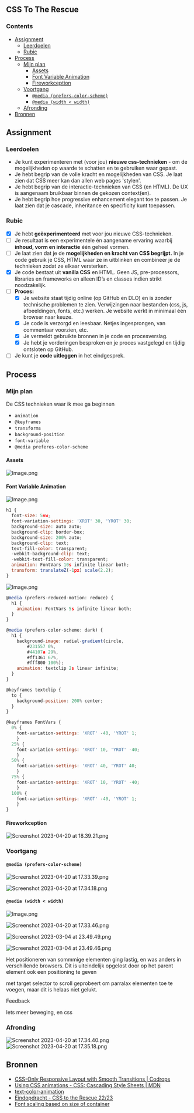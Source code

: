 ## CSS To The Rescue
> 
###  Contents  
- [Assignment](#assignment)
  - [Leerdoelen](#leerdoelen)
  - [Rubic](#rubic)
- [Process](#process)
  - [Mijn plan](#mijn-plan)
    - [Assets](#assets)
    - [Font Variable Animation](#font-variable-animation)
    - [Fireworkception](#fireworkception)
  - [Voortgang](#voortgang)
    - [`@media (prefers-color-scheme)`](#media-prefers-color-scheme)
    - [`@media (width < width)`](#media-width--width)
  - [Afronding](#afronding)
- [Bronnen](#bronnen)
  
## Assignment
 ### Leerdoelen  
   - Je kunt experimenteren met (voor jou) **nieuwe css-technieken** - om de mogelijkheden op waarde te schatten en te gebruiken waar gepast.
   - Je hebt begrip van de volle kracht en mogelijkheden van CSS. Je laat zien dat CSS meer kan dan allen web pages 'stylen'.
   - Je hebt begrip van de interactie-technieken van CSS (en HTML). De UX is aangenaam bruikbaar binnen de gekozen context(en).
   - Je hebt begrip hoe progressive enhancement elegant toe te passen. Je laat zien dat je cascade, inheritance en specificity kunt toepassen.
### Rubic
   - [x] Je hebt **geëxperimenteerd** met voor jou nieuwe CSS-technieken.
   - [ ] Je resultaat is een experimentele én aangename ervaring waarbij **inhoud, vorm en interactie** één geheel vormen.
   - [ ] Je laat zien dat je de **mogelijkheden en kracht van CSS begrijpt.** In je code gebruik je CSS, HTML waar ze in uitblinken en combineer je de technieken zodat ze elkaar versterken.
   - [x] Je code bestaat uit **vanilla CSS** en HTML. Geen JS, pre-processors, libraries en frameworks en alleen ID’s en classes indien strikt noodzakelijk.
   - [ ] **Proces:**
      - [x] Je website staat tijdig online (op GitHub en DLO) en is zonder technische problemen te zien. Verwijzingen naar bestanden (css, js, afbeeldingen, fonts, etc.) werken. Je website werkt in minimaal één browser naar keuze.
      - [x] Je code is verzorgd en leesbaar. Netjes ingesprongen, van commentaar voorzien, etc.
      - [x] Je vermeldt gebruikte bronnen in je code en procesverslag.
      - [x] Je hebt je vorderingen besproken en je proces vastgelegd en tijdig ontsloten op GitHub.
   - [ ] Je kunt je **code uitleggen** in het eindgesprek.

## Process

### Mijn plan

De CSS technieken waar ik mee ga beginnen
- `animation`
- `@keyframes`
- `transforms`
- `background-position`
- `font-variable`
- `@media preferes-color-scheme`

#### Assets
![Image.png](README.assets/Image.png)


#### Font Variable Animation

![Image.png](README.assets/Image%20(2).png)

```javascript
h1 {
  font-size: 5vw;
  font-variation-settings: 'XROT' 30, 'YROT' 30;
  background-size: auto auto;
  background-clip: border-box;
  background-size: 200% auto;
  background-clip: text;
  text-fill-color: transparent;
  -webkit-background-clip: text;
  -webkit-text-fill-color: transparent;
  animation: FontVars 10s infinite linear both;
  transform: translateZ(-1px) scale(2.2);
}
```

![Image.png](README.assets/Image%20(3).png)

```javascript
@media (prefers-reduced-motion: reduce) {
  h1 {
    animation: FontVars 5s infinite linear both;
  }
}

@media (prefers-color-scheme: dark) {
  h1 {
    background-image: radial-gradient(circle,
        #231557 0%,
        #44107a 29%,
        #ff1361 67%,
        #fff800 100%);
    animation: textclip 2s linear infinite;
  }
}

@keyframes textclip {
  to {
    background-position: 200% center;
  }
}

@keyframes FontVars {
  0% {
    font-variation-settings: 'XROT' -40, 'YROT' 1;
	}
  25% {
    font-variation-settings: 'XROT' 10, 'YROT' -40;
	}
  50% {
    font-variation-settings: 'XROT' 40, 'YROT' 40;
	}
  75% {
    font-variation-settings: 'XROT' 10, 'YROT' -40;
	}
  100% {
    font-variation-settings: 'XROT' -40, 'YROT' 1;
	}
}
```
#### Fireworkception

![Screenshot 2023-04-20 at 18.39.21.png](README.assets/Screenshot%202023-04-20%20at%2018.39.21.png)

### Voortgang

#### `@media (prefers-color-scheme)`

![Screenshot 2023-04-20 at 17.33.39.png](README.assets/Screenshot%202023-04-20%20at%2017.33.39.png)

![Screenshot 2023-04-20 at 17.34.18.png](README.assets/Screenshot%202023-04-20%20at%2017.34.18.png)

#### `@media (width < width)`

![Image.png](README.assets/Image%20(4).png)

![Screenshot 2023-04-20 at 17.33.46.png](README.assets/Screenshot%202023-04-20%20at%2017.33.46.png)

![Screenshot 2023-03-04 at 23.49.49.png](README.assets/Screenshot%202023-03-04%20at%2023.49.49.png)

![Screenshot 2023-03-04 at 23.49.46.png](README.assets/Screenshot%202023-03-04%20at%2023.49.46.png)

Het positioneren van sommmige elementen ging lastig, en was anders in verschillende browsers. Dit is uiteindelijk opgelost door op het parent element ook een positioning te geven

met target selector to scroll geprobeert om parralax elementen toe te voegen, maar dit is helaas niet gelukt.

Feedback

Iets meer beweging, en css

### Afronding

![Screenshot 2023-04-20 at 17.34.40.png](README.assets/Screenshot%202023-04-20%20at%2017.34.40.png)
 ![Screenshot 2023-04-20 at 17.35.18.png](README.assets/Screenshot%202023-04-20%20at%2017.35.18.png)


## Bronnen  
- [CSS-Only Responsive Layout with Smooth Transitions | Codrops](https://tympanus.net/codrops/2012/06/12/css-only-responsive-layout-with-smooth-transitions/)  
- [Using CSS animations - CSS: Cascading Style Sheets | MDN](https://developer.mozilla.org/en-US/docs/Web/CSS/CSS_Animations/Using_CSS_animations)  
- [text-color-animation](https://codepen.io/alvarotrigo/pen/PoKMyNO)  
- [Eindopdracht - CSS to the Rescue 22/23](https://cmda-minor-web.github.io/css-to-the-rescue-2223/index.html#vuurwerkshow)  
- [Font scaling based on size of container](https://stackoverflow.com/questions/16056591/font-scaling-based-on-size-of-container)

